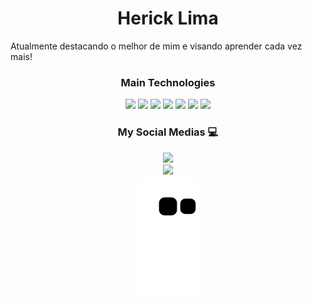 <h1 align="center">
  <b>Herick Lima</b>
</h1>
Atualmente destacando o melhor de mim e visando aprender cada vez mais!
<br>


<p>
  <h3 align="center">
    <b>Main Technologies</b>
  </h3>
  <div align="center">
    <img src="https://img.shields.io/badge/-Python-3961db?style=for-the-badge&logo=python&logoColor=3961db&labelColor=282828">
    <img src="hhttps://img.shields.io/badge/Django-%23092E20.svg?style=for-the-badge&logo=django&logoColor=white">
    <img src="https://img.shields.io/badge/Flask-000?style=for-the-badge&logo=flask&logoColor=fff">
    <img src="https://img.shields.io/badge/Selenium-43B02A?style=for-the-badge&logo=selenium&logoColor=fff">
    <img src="https://img.shields.io/badge/-Git-F1502F?style=for-the-badge&logo=git&logoColor=F1502F&labelColor=282828">
    <img src="https://img.shields.io/badge/-Linux-ffffff?style=for-the-badge&logo=linux&logoColor=ffffff&labelColor=282828">
    <img src="https://img.shields.io/badge/SAP-0FAAFF?style=for-the-badge&logo=sap&logoColor=fff">
  </div>
</p>

<div align="center">
  
  <h3 align="center">
    <b>My Social Medias 💻</b>
  </h3>
  <a href="https://www.linkedin.com/in/herick-lima-5b387b205/">
    <img src="https://img.shields.io/badge/-LinkedIn-%230077B5?style=for-the-badge&logo=linkedin&logoColor=white" target="_blank">
  </a>
  <br>
  <a href="https://www.instagram.com/sooherick/">
    <img src="https://img.shields.io/badge/-instagram-%23C13584?style=for-the-badge&logo=instagram&logoColor=white" target="_blank">
  </a>
  <br>
  <img src="https://github.com/hericklima22/hericklima22/blob/output/github-contribution-grid-snake.svg">
</div>

